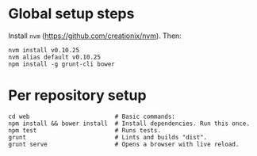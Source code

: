Global setup steps
==================
Install `nvm` (https://github.com/creationix/nvm). Then:

    nvm install v0.10.25
    nvm alias default v0.10.25
    npm install -g grunt-cli bower

Per repository setup
====================
    cd web                        # Basic commands:
    npm install && bower install  # Install dependencies. Run this once.
    npm test                      # Runs tests.
    grunt                         # Lints and builds "dist".
    grunt serve                   # Opens a browser with live reload.
